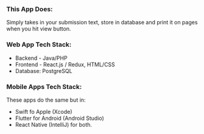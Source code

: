 ### This App Does: 
Simply takes in your submission text, store in database and print it on pages when you hit view button.

### Web App Tech Stack:
- Backend - Java/PHP
- Frontend - React.js / Redux, HTML/CSS
- Database: PostgreSQL

### Mobile Apps Tech Stack:
These apps do the same but in:
- Swift fo Apple (Xcode)
- Flutter for Android (Android Studio)
- React Native (IntelliJ) for both.